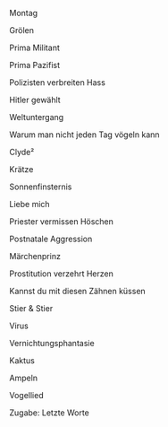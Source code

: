 Montag

Grölen

Prima Militant

Prima Pazifist

Polizisten verbreiten Hass

Hitler gewählt

Weltuntergang

Warum man nicht jeden Tag vögeln kann

Clyde²

Krätze

Sonnenfinsternis

Liebe mich

Priester vermissen Höschen

Postnatale Aggression

Märchenprinz

Prostitution verzehrt Herzen

Kannst du mit diesen Zähnen küssen

Stier & Stier

Virus

Vernichtungsphantasie

Kaktus

Ampeln

Vogellied

Zugabe: Letzte Worte
